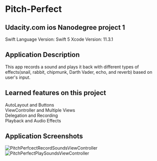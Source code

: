 # Pitch-Perfect
## Udacity.com ios Nanodegree project 1
Swift Language Version: Swift 5
Xcode Version: 11.3.1

## Application Description
This app records a sound and plays it back with different types of effects(snail, rabbit, chipmunk, Darth Vader, echo, and reverb) based on user's input.

## Learned features on this project
AutoLayout and Buttons<br/>
ViewController and Multiple Views<br/>
Delegation and Recording<br/>
Playback and Audio Effects

## Application Screenshots
![PitchPerfcectRecordSoundsViewController](https://user-images.githubusercontent.com/25420198/111016831-0355ba80-837e-11eb-98f9-b06ead3828f0.png)![PitchPerfectPlaySoundsViewController](https://user-images.githubusercontent.com/25420198/111016866-38620d00-837e-11eb-82d0-d14c71b7c861.png)


